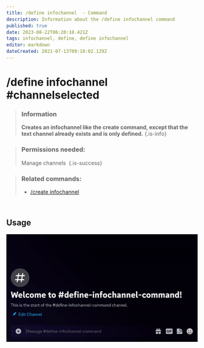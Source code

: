 ```yaml
---
title: /define infochannel  - Command
description: Information about the /define infochannel command
published: true
date: 2023-08-22T06:20:18.421Z
tags: infochannel, define, define infochannel
editor: markdown
dateCreated: 2021-07-13T09:18:02.129Z
---
```


# /define infochannel #channelselected

>### Information
>**Creates an infochannel like the create command, except that the text channel already exists and is only defined.**
>{.is-info}

>### Permissions needed: 
>Manage channels 
>{.is-success}

>### Related commands:
>-   [/create infochannel](/en/commands/create/infoChannel/)

<br>

## Usage

![](/new_define_infochannel.gif)
